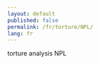 ```yaml
---
layout: default
published: false
permalink: /fr/torture/NPL/
lang: fr
---
```


torture analysis NPL
